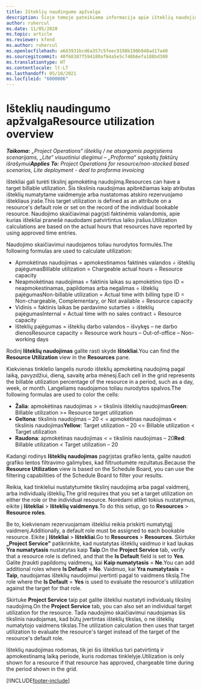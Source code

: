```yaml
---
title: Išteklių naudingumo apžvalga
description: Šioje temoje pateikiama informacija apie išteklių naudojimą „Project Operations”.
author: ruhercul
ms.date: 11/05/2020
ms.topic: article
ms.reviewer: kfend
ms.author: ruhercul
ms.openlocfilehash: a683931bcd6a357c5feec9198b190b948ad17a40
ms.sourcegitcommit: 40f68387f594180af64a5e5c748b6efa188bd300
ms.translationtype: HT
ms.contentlocale: lt-LT
ms.lasthandoff: 05/10/2021
ms.locfileid: "6000806"
---
```

# <a name="resource-utilization-overview"></a><span data-ttu-id="3ff03-103">Išteklių naudingumo apžvalga</span><span class="sxs-lookup"><span data-stu-id="3ff03-103">Resource utilization overview</span></span>

<span data-ttu-id="3ff03-104">_**Taikoma:** „Project Operations“ išteklių / ne atsargomis pagrįstiems scenarijams, „Lite“ visuotiniui diegimui – „Proforma“ sąskaitų faktūrų išrašymui_</span><span class="sxs-lookup"><span data-stu-id="3ff03-104">_**Applies To:** Project Operations for resource/non-stocked based scenarios, Lite deployment - deal to proforma invoicing_</span></span>

<span data-ttu-id="3ff03-105">Ištekliai gali turėti tikslinį apmokėtiną naudojimą.</span><span class="sxs-lookup"><span data-stu-id="3ff03-105">Resources can have a target billable utilization.</span></span> <span data-ttu-id="3ff03-106">Šis tikslinis naudojimas apibrėžiamas kaip atributas išteklių numatytame vaidmenyje arba nustatomas atskiro rezervuojamo ištekliaus įraše.</span><span class="sxs-lookup"><span data-stu-id="3ff03-106">This target utilization is defined as an attribute on a resource's default role or set on the record of the individual bookable resource.</span></span> <span data-ttu-id="3ff03-107">Naudojimo skaičiavimai pagrįsti faktinėmis valandomis, apie kurias ištekliai pranešė naudodami patvirtintus laiko įrašus.</span><span class="sxs-lookup"><span data-stu-id="3ff03-107">Utilization calculations are based on the actual hours that resources have reported by using approved time entries.</span></span>

<span data-ttu-id="3ff03-108">Naudojimo skaičiavimui naudojamos toliau nurodytos formulės.</span><span class="sxs-lookup"><span data-stu-id="3ff03-108">The following formulas are used to calculate utilization:</span></span>

  - <span data-ttu-id="3ff03-109">Apmokėtinas naudojimas = apmokestinamos faktinės valandos ÷ išteklių pajėgumas</span><span class="sxs-lookup"><span data-stu-id="3ff03-109">Billable utilization = Chargeable actual hours ÷ Resource capacity</span></span>
  - <span data-ttu-id="3ff03-110">Neapmokėtinas naudojimas = faktinis laikas su apmokėtino tipo ID = neapmokestinamas, papildomas arba negalimas ÷ išteklių pajėgumas</span><span class="sxs-lookup"><span data-stu-id="3ff03-110">Non-billable utilization = Actual time with billing type ID = Non-chargeable, Complementary, or Not available ÷ Resource capacity</span></span>
  - <span data-ttu-id="3ff03-111">Vidinis = faktinis laikas be pardavimo sutarties ÷ išteklių pajėgumas</span><span class="sxs-lookup"><span data-stu-id="3ff03-111">Internal = Actual time with no sales contract ÷ Resource capacity</span></span>
  - <span data-ttu-id="3ff03-112">Išteklių pajėgumas = išteklių darbo valandos – išvykęs – ne darbo dienos</span><span class="sxs-lookup"><span data-stu-id="3ff03-112">Resource capacity = Resource work hours – Out-of-office – Non-working days</span></span>

<span data-ttu-id="3ff03-113">Rodinį **Išteklių naudojimas** galite rasti skyde **Ištekliai**.</span><span class="sxs-lookup"><span data-stu-id="3ff03-113">You can find the **Resource Utilization** view in the **Resources** pane.</span></span>

<span data-ttu-id="3ff03-114">Kiekvienas tinklelio langelis nurodo išteklių apmokėtiną naudojimą pagal laiką, pavyzdžiui, dieną, savaitę arba mėnesį.</span><span class="sxs-lookup"><span data-stu-id="3ff03-114">Each cell in the grid represents the billable utilization percentage of the resource in a period, such as a day, week, or month.</span></span> <span data-ttu-id="3ff03-115">Langeliams naudojamos toliau nurodytos spalvos.</span><span class="sxs-lookup"><span data-stu-id="3ff03-115">The following formulas are used to color the cells:</span></span>

  - <span data-ttu-id="3ff03-116">**Žalia**: apmokėtinas naudojimas > = tikslinis išteklių naudojimas</span><span class="sxs-lookup"><span data-stu-id="3ff03-116">**Green**: Billable utilization >= Resource target utilization</span></span>
  - <span data-ttu-id="3ff03-117">**Geltona**: tikslinis naudojimas – 20 < = apmokėtinas naudojimas < tikslinis naudojimas</span><span class="sxs-lookup"><span data-stu-id="3ff03-117">**Yellow**: Target utilization – 20 <= Billable utilization < Target utilization</span></span>
  - <span data-ttu-id="3ff03-118">**Raudona**: apmokėtinas naudojimas < = tikslinis naudojimas – 20</span><span class="sxs-lookup"><span data-stu-id="3ff03-118">**Red**: Billable utilization < Target utilization – 20</span></span>

<span data-ttu-id="3ff03-119">Kadangi rodinys **Išteklių naudojimas** pagrįstas grafiko lenta, galite naudoti grafiko lentos filtravimo galimybes, kad filtruotumėte rezultatus.</span><span class="sxs-lookup"><span data-stu-id="3ff03-119">Because the **Resource Utilization** view is based on the Schedule Board, you can use the filtering capabilities of the Schedule Board to filter your results.</span></span>

<span data-ttu-id="3ff03-120">Reikia, kad tinkleliui nustatytumėte tikslinį naudojimą arba pagal vaidmenį, arba individualų išteklių.</span><span class="sxs-lookup"><span data-stu-id="3ff03-120">The grid requires that you set a target utilization on either the role or the individual resource.</span></span> <span data-ttu-id="3ff03-121">Norėdami atlikti tokius nustatymus, eikite į **Ištekliai** > **Išteklių vaidmenys**.</span><span class="sxs-lookup"><span data-stu-id="3ff03-121">To do this setup, go to **Resources** > **Resource roles**.</span></span>

<span data-ttu-id="3ff03-122">Be to, kiekvienam rezervuojamam ištekliui reikia priskirti numatytąjį vaidmenį.</span><span class="sxs-lookup"><span data-stu-id="3ff03-122">Additionally, a default role must be assigned to each bookable resource.</span></span> <span data-ttu-id="3ff03-123">Eikite į **Ištekliai** > **Ištekliai**.</span><span class="sxs-lookup"><span data-stu-id="3ff03-123">Go to **Resources** > **Resources**.</span></span> <span data-ttu-id="3ff03-124">Skirtuke **„Project Service”** patikrinkite, kad nustatytas išteklių vaidmuo ir kad laukas **Yra numatytasis** nustatytas kaip **Taip**.</span><span class="sxs-lookup"><span data-stu-id="3ff03-124">On the **Project Service** tab, verify that a resource role is defined, and that the **Is Default** field is set to **Yes**.</span></span> <span data-ttu-id="3ff03-125">Galite įtraukti papildomų vaidmenų, kai **Kaip numatytasis**  = **Ne**.</span><span class="sxs-lookup"><span data-stu-id="3ff03-125">You can add additional roles where **Is Default** = **No**.</span></span> <span data-ttu-id="3ff03-126">Vaidmuo, kai **Yra numatytasis**  = **Taip**, naudojamas išteklių naudojimui įvertinti pagal to vaidmens tikslą.</span><span class="sxs-lookup"><span data-stu-id="3ff03-126">The role where the **Is Default** = **Yes** is used to evaluate the resource's utilization against the target for that role.</span></span>

<span data-ttu-id="3ff03-127">Skirtuke **Project Service** taip pat galite ištekliui nustatyti individualų tikslinį naudojimą.</span><span class="sxs-lookup"><span data-stu-id="3ff03-127">On the **Project Service** tab, you can also set an individual target utilization for the resource.</span></span> <span data-ttu-id="3ff03-128">Tada naudojimo skaičiavimui naudojamas šis tikslinis naudojamas, kad būtų įvertintas išteklių tikslas, o ne išteklių numatytojo vaidmens tikslas.</span><span class="sxs-lookup"><span data-stu-id="3ff03-128">The utilization calculation then uses that target utilization to evaluate the resource's target instead of the target of the resource's default role.</span></span>

<span data-ttu-id="3ff03-129">Išteklių naudojimas rodomas, tik jei šis išteklius turi patvirtintą ir apmokestinamą laiką periode, kuris rodomas tinklelyje.</span><span class="sxs-lookup"><span data-stu-id="3ff03-129">Utilization is only shown for a resource if that resource has approved, chargeable time during the period shown in the grid.</span></span>


[!INCLUDE[footer-include](../includes/footer-banner.md)]
